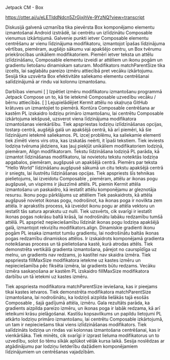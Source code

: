 Jetpack CM - Box

https://otter.ai/u/eLETIddNdcn5ZrGjxjhVe-9YzNQ?view=transcript

Diskusijā galvenā uzmanība tika pievērsta Box komponējamo elementu izmantošanai Android izstrādē, lai centrētu un izlīdzinātu Composable vienumus izkārtojumā. Galvenie punkti ietver Composable elementu centrēšanu ar vienu līdzinājuma modifikatoru, izmantojot īpašas līdzinājuma vērtības, piemēram, augšējo sākumu vai apakšējo centru, un Box tvērumu priekšrocības unikāliem modifikatoriem. Piemēri ietver teksta un attēlu izlīdzināšanu, Composable elementu izveidi ar attēliem un ikonu pogām un gradientu lietošanu dinamiskam saturam. Modifikators matchParentSize tika izcelts, lai saglabātu pareizo izmēru attiecībā pret vecāku izkārtojumu. Sesijā tika uzsvērta Box efektivitāte saliekamo elementu centrēšanai salīdzinājumā ar rindu vai kolonnu izmantošanu.

Darbības vienumi
[ ] Izpētiet izmēru modifikatoru izmantošanu programmā Jetpack Compose un to, kā tie ietekmē Composable uzvedību vecāku / bērnu attiecībās.
[ ] Lejupielādējiet Kermit attēlu no skaļruņa GitHub krātuves un izmantojiet to piemērā.
Kontūra
Composable centrēšana ar kastēm
PL izskaidro lodziņu primāro izmantošanu, lai centrētu Composable izkārtojuma iekšpusē, uzsverot viena līdzinājuma modifikatora izmantošanas vienkāršību.
Tiek apspriestas lodziņu izlīdzināšanas opcijas, tostarp centrā, augšējā galā un apakšējā centrā, kā arī piemēri, kā šie līdzinājumi ietekmē saliekamos.
PL izceļ problēmu, ka saliekamie elementi tiek zīmēti viens virs otra, kas izskatās neērti, it īpaši tekstiem.
Tiek ieviests lodziņa tvēruma jēdziens, kas ļauj piekļūt unikāliem modifikatoriem lodziņā, piemēram, Align modifikatoram.
Tekstu līdzināšana lodziņā
PL parāda, kā izmantot līdzināšanas modifikatoru, lai novietotu tekstu noteiktās lodziņa apgabalos, piemēram, augšpusē un apakšējā centrā.
Piemērs par teksta "Hello World" līdzināšanu augšpusē sākumā un citu tekstu apakšējā centrā ir sniegts, lai ilustrētu līdzināšanas opcijas.
Tiek apspriests šīs tehnikas pielietojums, lai izveidotu Composable , piemēram, attēlu ar ikonas pogu augšpusē, un vispirms ir jāuzzīmē attēls.
PL piemin Kermit attēla izmantošanu un paskaidro, kā iestatīt attēlu komponējamu ar gleznotāja resursu.
Ikonu pogu pārklājums uz attēliem
Tiek paskaidrots, kā attēla augšpusē novietot ikonas pogu, nodrošinot, ka ikonas poga ir novilkta zem attēla.
Ir aprakstīts process, kā izveidot ikonu pogu ar attēla vektoru un iestatīt tās satura aprakstu uz nulli.
Tiek uzsvērts, cik svarīgi ir iestatīt ikonas pogas nokrāsu baltā krāsā, lai nodrošinātu labāku redzamību tumšā attēlā.
PL apspriež nepieciešamību līdzināt ikonas pogu lodziņa apakšējā galā, izmantojot rekvizītu modifikators.align.
Dinamiskie gradienti ikonu pogām
PL iesaka izmantot tumšu gradientu, lai nodrošinātu baltās ikonas pogas redzamību dinamiskos attēlos.
Ir izskaidrots komponējamā gradienta noteikšanas process un tā pielietošana kastē, kurā atrodas attēls.
Tiek demonstrēta vertikālā gradienta izmantošana, pārejot no caurspīdīga uz melnu, un gradients nav redzams, jo kastītei nav skaidra izmēra.
Tiek apspriesta fillMaxSize modifikatora ietekme uz kastes izmēru un nepieciešamība pēc fiksēta izmēra, lai gradients būtu redzams.
Vecāku izmēra saskaņošana ar kastēm
PL izskaidro fillMaxSize modifikatora darbību un tā ietekmi uz kastes izmēru.

Tiek apspriesta modifikatora matchParentSize ieviešana, kas ir pieejams tikai kastes ietvaros.
Tiek demonstrēta modifikatora matchParentSize izmantošana, lai nodrošinātu, ka lodziņš aizpilda lielākās tajā esošās Composable , šajā gadījumā attēla, izmēru.
Gala rezultāts parāda, ka gradients aizpilda pareizo izmēru, un ikonas poga ir labāk redzama, kā arī ieteikumi krāsu pielāgošanai.
Kastīšu kopsavilkums un papildu lietojumi
PL atkārto lodziņu primāro izmantošanu, lai centrētu Composable izkārtojumā, un tam ir nepieciešams tikai viens izlīdzināšanas modifikators.
Tiek salīdzināts lodziņa un rindas vai kolonnas izmantošana centrēšanai, kas ir vienkāršāka.
Tiek minēts, cik svarīgi ir izprast lieluma modifikatorus un to uzvedību, solot šo tēmu sīkāk aplūkot vēlāk kursa laikā.
Sesija noslēdzas ar atgādinājumu par lodziņu lietderību dažādiem komponējamiem līdzinājumiem un centrēšanas vajadzībām.

